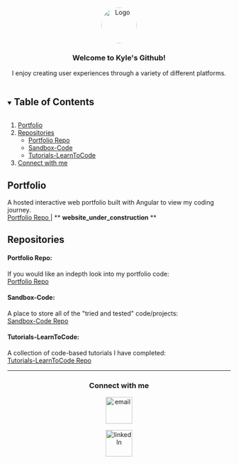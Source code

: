 <!-- PROJECT LOGO -->
<br />
<p align="center">
  <a href="https://github.com/Zero2164">
    <img style="border-radius:50%;" src="https://image.flaticon.com/icons/png/512/1828/1828673.png" alt="Logo" width="80" height="80">
  </a>

  <h3 align="center">Welcome to Kyle's Github!</h3>

  <p align="center">
    I enjoy creating user experiences through a variety of different platforms.
  </p>
</p>



<!-- TABLE OF CONTENTS -->
<details open="open">
  <summary><h2 style="display: inline-block">Table of Contents</h2></summary>
  <ol>
    <li>
      <a href="#Portfolio">Portfolio</a>
    </li>
    <li>
      <a href="#Repositories">Repositories</a>
      <ul>
        <li><a href="#portfolio-repo">Portfolio Repo</a></li>
        <li><a href="#Sandbox-Code">Sandbox-Code</a></li>
        <li><a href="#Tutorials-LearnToCode">Tutorials-LearnToCode</a></li>
      </ul>
    </li>
    <li>
      <a href="#connect-with-me">Connect with me</a>
    </li>
  </ol>
</details>

<!-- Portfolio -->
## Portfolio
  <p #Portfolio>
  A hosted interactive web portfolio built with Angular to view my coding journey.
  <br>
  <a href="https://github.com/Zero2164/KylePortfolio">Portfolio Repo </a> | ** <strong>website_under_construction</strong> **

  </p>

<!-- Repos -->
## Repositories
#### Portfolio Repo:
  <p #portfolio-repo>
    If you would like an indepth look into my portfolio code:
    <br>
    <a href="https://github.com/Zero2164/KylePortfolio">Portfolio Repo</a>
  </p>

#### Sandbox-Code:
  <p #Sandbox-Code>
    A place to store all of the "tried and tested" code/projects:
    <br>
    <a href="https://github.com/Zero2164/Sandbox-Code">Sandbox-Code Repo</a>
  </p>

#### Tutorials-LearnToCode:
  <p #Tutorials-LearnToCode>
    A collection of code-based tutorials I have completed:
    <br>
    <a href="https://github.com/Zero2164/Tutorials-LearnToCode">Tutorials-LearnToCode Repo</a>
  </p>

<hr>

<!-- CONTACT ME -->
<div align="center">

###  Connect with me


[<img alt="email" width="60px" src="https://image.flaticon.com/icons/png/512/552/552486.png" />](mailto:kylejlamont@hotmail.com)

[<img alt="linkedIn" width="60px" src="https://image.flaticon.com/icons/png/512/185/185964.png" />][linkedin]

</div>



<!-- MARKDOWN LINKS -->
[linkedin]: https://www.linkedin.com/in/kylelamont2164/

<!-- Icon Images provided by: https://www.flaticon.com/ -->
